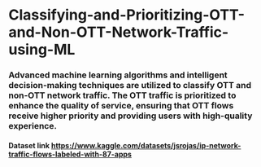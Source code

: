 # Classifying-and-Prioritizing-OTT-and-Non-OTT-Network-Traffic-using-ML
### Advanced machine learning algorithms and intelligent decision-making techniques are utilized to classify OTT and non-OTT network traffic. The OTT traffic is prioritized to enhance the quality of service, ensuring that OTT flows receive higher priority and providing users with high-quality experience.
#### Dataset link https://www.kaggle.com/datasets/jsrojas/ip-network-traffic-flows-labeled-with-87-apps
